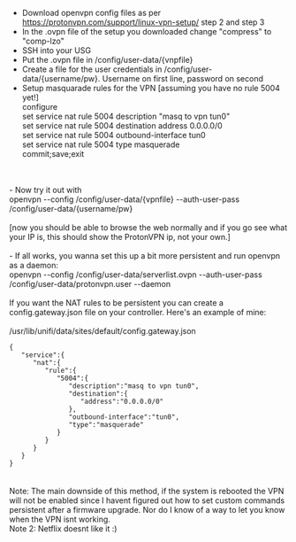 - Download openvpn config files as per https://protonvpn.com/support/linux-vpn-setup/ step 2 and step 3
- In the .ovpn file of the setup you downloaded change "compress" to "comp-lzo"
- SSH into your USG
- Put the .ovpn file in /config/user-data/{vnpfile}
- Create a file for the user credentials in /config/user-data/{username/pw}. Username on first line, password on second
- Setup masquarade rules for the VPN
 [assuming you have no rule 5004 yet!]<br/>
configure<br/>
set service nat rule 5004 description "masq to vpn tun0"<br/>
set service nat rule 5004 destination address 0.0.0.0/0<br/>
set service nat rule 5004 outbound-interface tun0<br/>
set service nat rule 5004 type masquerade<br/>
commit;save;exit<br/>
<br/>
<br/>
- Now try it out with<br/>
openvpn --config /config/user-data/{vpnfile} --auth-user-pass /config/user-data/{username/pw}<br/>
<br/>
[now you should be able to browse the web normally and if you go see what your IP is, this should show the ProtonVPN ip, not your own.]<br/>
<br/>
- If all works, you wanna set this up a bit more persistent and run openvpn as a daemon:<br/>
openvpn --config /config/user-data/serverlist.ovpn --auth-user-pass /config/user-data/protonvpn.user --daemon<br/>
<br/>
If you want the NAT rules to be persistent you can create a config.gateway.json file on your controller. Here's an example of mine:<br/>
<br/>
/usr/lib/unifi/data/sites/default/config.gateway.json<br/>
<code>
{
   "service":{
      "nat":{
         "rule":{
            "5004":{
               "description":"masq to vpn tun0",
               "destination":{
                  "address":"0.0.0.0/0"
               },
               "outbound-interface":"tun0",
               "type":"masquerade"
            }
         }
      }
   }
}
</code><br/><br/>
Note: The main downside of this method, if the system is rebooted the VPN will not be enabled since I havent figured out how to set custom commands persistent after a firmware upgrade. Nor do I know of a way to let you know when the VPN isnt working. <br/>
Note 2: Netflix doesnt like it :)

